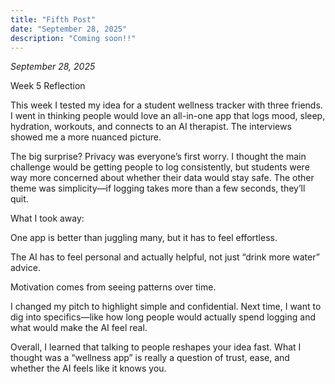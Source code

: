```yaml
---
title: "Fifth Post"
date: "September 28, 2025"
description: "Coming soon!!"
---
```


*September 28, 2025*

Week 5 Reflection

This week I tested my idea for a student wellness tracker with three friends. I went in thinking people would love an all-in-one app that logs mood, sleep, hydration, workouts, and connects to an AI therapist. The interviews showed me a more nuanced picture.

The big surprise? Privacy was everyone’s first worry. I thought the main challenge would be getting people to log consistently, but students were way more concerned about whether their data would stay safe. The other theme was simplicity—if logging takes more than a few seconds, they’ll quit.

What I took away:

One app is better than juggling many, but it has to feel effortless.

The AI has to feel personal and actually helpful, not just “drink more water” advice.

Motivation comes from seeing patterns over time.

I changed my pitch to highlight simple and confidential. Next time, I want to dig into specifics—like how long people would actually spend logging and what would make the AI feel real.

Overall, I learned that talking to people reshapes your idea fast. What I thought was a “wellness app” is really a question of trust, ease, and whether the AI feels like it knows you.